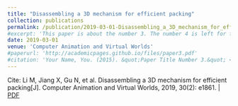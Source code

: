 ```yaml
---
title: "Disassembling a 3D mechanism for efficient packing"
collection: publications
permalink: /publication/2019-03-01-Disassembling_a_3D_mechanism_for_efficient_packing
#excerpt: 'This paper is about the number 3. The number 4 is left for future work.'
date: 2019-03-01
venue: 'Computer Animation and Virtual Worlds'
#paperurl: 'http://academicpages.github.io/files/paper3.pdf'
#citation: 'Your Name, You. (2015). &quot;Paper Title Number 3.&quot; <i>Journal 1</i>. 1(3).'
---
```


Cite: Li M, Jiang X, Gu N, et al. Disassembling a 3D mechanism for efficient packing[J]. Computer Animation and Virtual Worlds, 2019, 30(2): e1861.  \| [PDF](http://shibo2.github.io/files/2019_Disassembling_a_3D_mechanism_for_efficient_packing.pdf)
